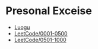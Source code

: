 # Presonal Exceise

- [Luogu](https://github.com/Aliaxy/Code/tree/main/Luogu)
- [LeetCode/0001-0500](https://github.com/Aliaxy/Code/tree/main/LeetCode/0001-0500)
- [LeetCode/0501-1000](https://github.com/Aliaxy/Code/tree/main/LeetCode/0001-0500)
